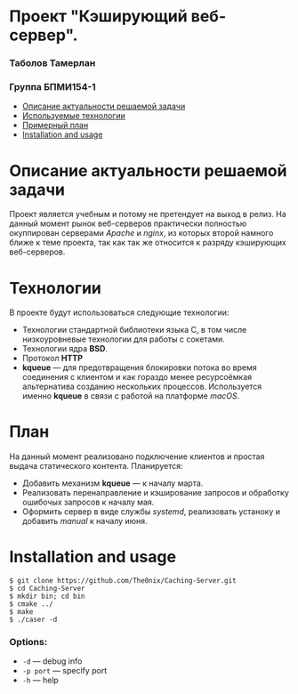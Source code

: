# Проект "Кэширующий веб-сервер".
### Таболов Тамерлан
### Группа БПМИ154-1

 * [Описание актуальности решаемой задачи](#description)
 * [Используемые технологии](#technologies)
 * [Примерный план](#plan)
 * [Installation and usage](#usage)



# <a id="description"></a> Описание актуальности решаемой задачи
Проект является учебным и потому не претендует на выход в релиз. На данный момент рынок веб-серверов практически полностью окуппирован серверами *Apache* и *nginx*, из которых второй намного ближе к теме проекта, так как так же относится к разряду кэширующих веб-серверов.

# <a id="technologies"></a> Технологии 
В проекте будут использоваться следующие технологии:
 * Технологии стандартной библиотеки языка C, в том числе низкоуровневые технологии для работы с сокетами.
 * Технологии ядра **BSD**.
 * Протокол **HTTP**
 * **kqueue** — для предотвращения блокировки потока во время соединения с клиентом и как гораздо менее ресурсоёмкая альтернатива созданию нескольких процессов. Используется именно **kqueue** в связи с работой на платформе *macOS*.

# <a id="plan"></a> План 

На данный момент реализовано подключение клиентов и простая выдача статического контента. Планируется: 
 * Добавить механизм **kqueue** — к началу марта.
 * Реализовать перенаправление и кэширование запросов и обработку ошибочых запросов к началу мая.
 * Оформить сервер в виде службы *systemd*, реализовать устаноку и добавить *manual* к началу июня.

# <a id="usage"></a> Installation and usage 

    $ git clone https://github.com/The0nix/Caching-Server.git
    $ cd Caching-Server
    $ mkdir bin; cd bin
    $ cmake ../
    $ make
    $ ./caser -d
    
### Options:
 * `-d` — debug info
 * `-p port` — specify port
 * `-h` — help